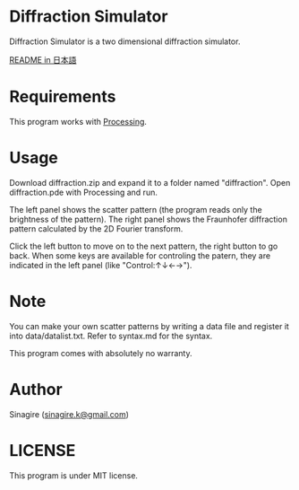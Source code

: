 Diffraction Simulator
=====================

Diffraction Simulator is a two dimensional diffraction simulator.

[README in 日本語](README.ja.md)

Requirements
============
This program works with [Processing](https://processing.org).

Usage
=====
Download diffraction.zip and expand it to a folder named "diffraction". Open diffraction.pde with Processing and run.

The left panel shows the scatter pattern (the program reads
only the brightness of the pattern). The right panel shows 
the Fraunhofer diffraction pattern calculated by the 2D Fourier 
transform. 

Click the left button to move on to the next pattern, the right button to go back. When some keys are available for controling the patern, they are indicated in the left panel (like "Control:↑↓←→").

Note
====
You can make your own scatter patterns by writing a data file and register it into data/datalist.txt. Refer to syntax.md for the syntax.

This program comes with absolutely no warranty.

Author
======
Sinagire (sinagire.k@gmail.com)

LICENSE
=======
This program is under MIT license.
